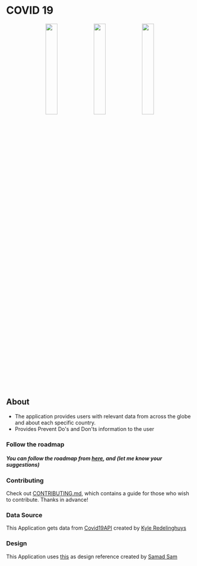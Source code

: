 # COVID 19

<p align="center">
    <img src="https://user-images.githubusercontent.com/26878414/79472910-0a673200-8022-11ea-9ef6-ea9e515a9454.png" width="25%">
    <img src="https://user-images.githubusercontent.com/26878414/79472952-13580380-8022-11ea-9e16-e1bb77edd0ff.png" width="25%">
    <img src="https://user-images.githubusercontent.com/26878414/79472958-14893080-8022-11ea-9b14-0a6cca914f6d.png" width="25%">
</p>

## About
- The application provides users with relevant data from across the globe and about each specific country. 
- Provides Prevent Do's and Don'ts information to the user


### Follow the roadmap
##### You can follow the roadmap from [here](ROADMAP.md), and (let me know your suggestions)

### Contributing

Check out [CONTRIBUTING.md](CONTRIBUTING.md), which contains a guide for those who wish to contribute. Thanks in advance!

### Data Source

This Application gets data from [Covid19API](https://covid19api.com/) created by [Kyle Redelinghuys](https://twitter.com/ksredelinghuys)

### Design

This Application uses [this](https://dribbble.com/shots/10828411-COVID-19) as design reference created by [Samad Sam](https://dribbble.com/Samadsam)